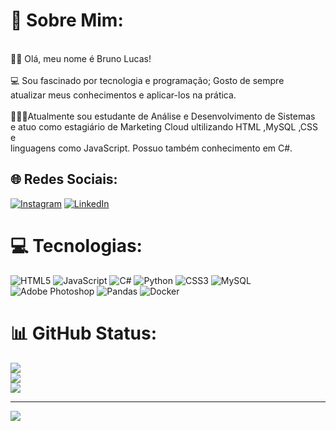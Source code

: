 # 💫 Sobre Mim:
<br>👋🏽 Olá, meu nome é Bruno Lucas!<br><br>💻 Sou fascinado por tecnologia e programação; Gosto de sempre <br>atualizar meus conhecimentos e aplicar-los na prática.<br><br>👩🏽‍💻Atualmente sou estudante de Análise e Desenvolvimento de Sistemas <br>e atuo como estagiário de Marketing Cloud ultilizando HTML ,MySQL ,CSS e <br>linguagens como JavaScript. Possuo também conhecimento em C#.


## 🌐 Redes Sociais:
[![Instagram](https://img.shields.io/badge/Instagram-%23E4405F.svg?logo=Instagram&logoColor=white)](https://instagram.com/instagram.com/bruno_lcrx) [![LinkedIn](https://img.shields.io/badge/LinkedIn-%230077B5.svg?logo=linkedin&logoColor=white)](https://linkedin.com/in/linkedin.com/in/bruno-lucas) 

# 💻 Tecnologias:
![HTML5](https://img.shields.io/badge/html5-%23E34F26.svg?style=for-the-badge&logo=html5&logoColor=white) ![JavaScript](https://img.shields.io/badge/javascript-%23323330.svg?style=for-the-badge&logo=javascript&logoColor=%23F7DF1E) ![C#](https://img.shields.io/badge/c%23-%23239120.svg?style=for-the-badge&logo=c-sharp&logoColor=white) ![Python](https://img.shields.io/badge/python-3670A0?style=for-the-badge&logo=python&logoColor=ffdd54) ![CSS3](https://img.shields.io/badge/css3-%231572B6.svg?style=for-the-badge&logo=css3&logoColor=white) ![MySQL](https://img.shields.io/badge/mysql-%2300f.svg?style=for-the-badge&logo=mysql&logoColor=white) ![Adobe Photoshop](https://img.shields.io/badge/adobephotoshop-%2331A8FF.svg?style=for-the-badge&logo=adobephotoshop&logoColor=white) ![Pandas](https://img.shields.io/badge/pandas-%23150458.svg?style=for-the-badge&logo=pandas&logoColor=white) ![Docker](https://img.shields.io/badge/docker-%230db7ed.svg?style=for-the-badge&logo=docker&logoColor=white)
# 📊 GitHub Status:
![](https://github-readme-stats.vercel.app/api?username=Brunlr&theme=dark&hide_border=false&include_all_commits=true&count_private=false)<br/>
![](https://github-readme-streak-stats.herokuapp.com/?user=Brunlr&theme=dark&hide_border=false)<br/>
![](https://github-readme-stats.vercel.app/api/top-langs/?username=Brunlr&theme=dark&hide_border=false&include_all_commits=true&count_private=false&layout=compact)

---
[![](https://visitcount.itsvg.in/api?id=Brunlr&icon=0&color=0)](https://visitcount.itsvg.in)

<!-- Proudly created with GPRM ( https://gprm.itsvg.in ) -->
